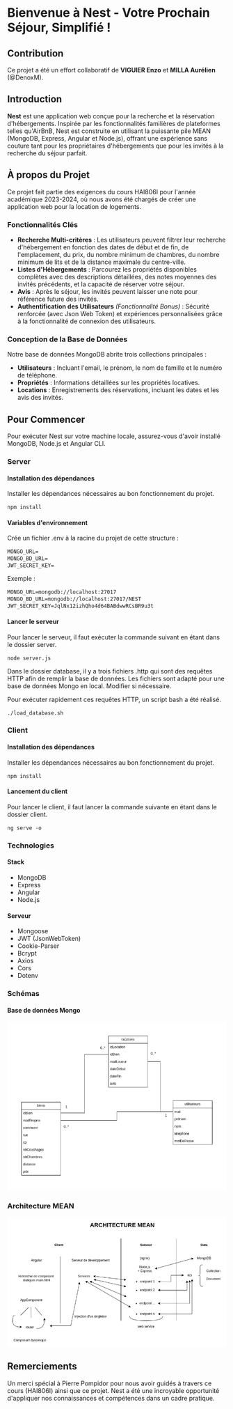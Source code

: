 # Bienvenue à Nest - Votre Prochain Séjour, Simplifié !

## Contribution

Ce projet a été un effort collaboratif de **VIGUIER Enzo** et **MILLA Aurélien** (@DenoxM).

## Introduction

**Nest** est une application web conçue pour la recherche et la réservation d'hébergements. Inspirée par les fonctionnalités familières de plateformes telles qu'AirBnB, Nest est construite en utilisant la puissante pile MEAN (MongoDB, Express, Angular et Node.js), offrant une expérience sans couture tant pour les propriétaires d'hébergements que pour les invités à la recherche du séjour parfait.

## À propos du Projet

Ce projet fait partie des exigences du cours HAI806I pour l'année académique 2023-2024, où nous avons été chargés de créer une application web pour la location de logements.

### Fonctionnalités Clés

- **Recherche Multi-critères** : Les utilisateurs peuvent filtrer leur recherche d'hébergement en fonction des dates de début et de fin, de l'emplacement, du prix, du nombre minimum de chambres, du nombre minimum de lits et de la distance maximale du centre-ville.
- **Listes d'Hébergements** : Parcourez les propriétés disponibles complètes avec des descriptions détaillées, des notes moyennes des invités précédents, et la capacité de réserver votre séjour.
- **Avis** : Après le séjour, les invités peuvent laisser une note pour référence future des invités.
- **Authentification des Utilisateurs** *(Fonctionnalité Bonus)* : Sécurité renforcée (avec Json Web Token) et expériences personnalisées grâce à la fonctionnalité de connexion des utilisateurs.

### Conception de la Base de Données

Notre base de données MongoDB abrite trois collections principales :
- **Utilisateurs** : Incluant l'email, le prénom, le nom de famille et le numéro de téléphone.
- **Propriétés** : Informations détaillées sur les propriétés locatives.
- **Locations** : Enregistrements des réservations, incluant les dates et les avis des invités.

## Pour Commencer

Pour exécuter Nest sur votre machine locale, assurez-vous d'avoir installé MongoDB, Node.js et Angular CLI.

### Server

#### Installation des dépendances

Installer les dépendances nécessaires au bon fonctionnement du projet.

```
npm install
```

#### Variables d'environnement

Crée un fichier .env à la racine du projet de cette structure :

```
MONGO_URL=
MONGO_BD_URL=
JWT_SECRET_KEY=
```

Exemple : 

```
MONGO_URL=mongodb://localhost:27017
MONGO_BD_URL=mongodb://localhost:27017/NEST
JWT_SECRET_KEY=JqlNx12izhQho4d64BABdwwRCsBR9u3t
```

#### Lancer le serveur

Pour lancer le serveur, il faut exécuter la commande suivant en étant dans le dossier server.

```
node server.js
```

Dans le dossier database, il y a trois fichiers .http qui sont des requêtes HTTP afin de remplir la base de données.
Les fichiers sont adapté pour une base de données Mongo en local. Modifier si nécessaire.

Pour exécuter rapidement ces requêtes HTTP, un script bash a été réalisé.

```
./load_database.sh
```

### Client

#### Installation des dépendances

Installer les dépendances nécessaires au bon fonctionnement du projet.

```
npm install
```

#### Lancement du client

Pour lancer le client, il faut lancer la commande suivante en étant dans le dossier client.

```
ng serve -o
```

### Technologies

#### Stack

- MongoDB
- Express
- Angular
- Node.js

#### Serveur
- Mongoose
- JWT (JsonWebToken)
- Cookie-Parser
- Bcrypt
- Axios
- Cors
- Dotenv

### Schémas

#### Base de données Mongo

![Schéma de la base de données Mongo](BD.png "Schéma de la base de données Mongo")

### Architecture MEAN 

![Schéma de l'architecture MEAN](schema_mean.jpg "Schéma de l'architecture MEAN")


## Remerciements

Un merci spécial à Pierre Pompidor pour nous avoir guidés à travers ce cours (HAI806I) ainsi que ce projet. Nest a été une incroyable opportunité d'appliquer nos connaissances et compétences dans un cadre pratique.